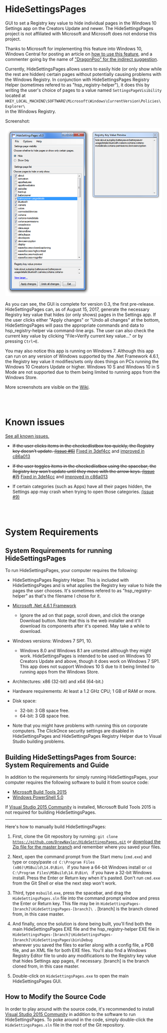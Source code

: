 # HideSettingsPages
GUI to set a Registry key value to hide individual pages in the Windows 10 Settings app on the Creators Update and newer. The HideSettingsPages project is not affiliated with Microsoft and Microsoft does not endorse this project.


Thanks to Microsoft for implementing this feature into Windows 10, Windows Central for posting an article on [how to use this feature](http://www.windowscentral.com/how-hide-settings-pages-windows-10-creators-update), and a commenter going by the name of ["DragonPoo" for the indirect suggestion](http://www.windowscentral.com/how-hide-settings-pages-windows-10-creators-update#comment-2761513).

Currently, HideSettingsPages allows users to easily hide (or only show while the rest are hidden) certain pages without potentially causing problems with the Windows Registry. In conjunction with HideSettingsPages Registry Helper (sometimes refered to as "hsp_registry-helper"), it does this by writing the user's choice of pages to a value named <code>SettingsPageVisibility</code> located at <code>HKEY_LOCAL_MACHINE\SOFTWARE\Microsoft\Windows\CurrentVersion\Policies\Explorer\ </code> in the Windows Registry.


Screenshot:

![](/docs/images/HideSettingsPages-0.3-screenshot.png?raw=true)

As you can see, the GUI is complete for version 0.3, the first pre-release. HideSettingsPages can, as of August 15, 2017, generate the necessary Registry key value that hides (or only shows) pages in the Settings app. If the user clicks either "Apply changes" or "Undo all changes" at the bottom, HideSettingsPages will pass the appropriate commands and data to hsp_registry-helper via command-line args. The user can also check the current key value by clicking "File>Verify current key value..." or by pressing <code>Ctrl+E</code>.

You may also notice this app is running on Windows 7. Although this app can run on any version of Windows supported by the .Net Framework 4.6.1, the Registry key value it modifies/sets only does things on PCs running the Windows 10 Creators Update or higher. Windows 10 S and Windows 10 in S Mode are not supported due to them being limited to running apps from the Windows Store.

More screenshots are visible on the [Wiki](https://github.com/DrewNaylor/HideSettingsPages/wiki/HideSettingsPages-Screenshots).

<br>
<br>

# Known issues

[See all known issues.](https://github.com/DrewNaylor/HideSettingsPages/labels/known%20issue)

- ~~If the user clicks items in the checkedlistbox too quickly, the Registry key doesn't update. [(issue #6)](https://github.com/DrewNaylor/HideSettingsPages/issues/6)~~ [Fixed in 3def4cc](https://github.com/DrewNaylor/HideSettingsPages/commit/3def4cc576c3282d948daaf4d728af5fab92e1ab) and [improved in c86a013](https://github.com/DrewNaylor/HideSettingsPages/commit/c86a0136d358e9244b1165a971addf96d80fec34)

- ~~If the user toggles items in the checkedlistbox using the spacebar, the Registry key won't update until they move with the arrow keys. [(issue #7)](https://github.com/DrewNaylor/HideSettingsPages/issues/7)~~ [Fixed in 3def4cc](https://github.com/DrewNaylor/HideSettingsPages/commit/3def4cc576c3282d948daaf4d728af5fab92e1ab) and [improved in c86a013](https://github.com/DrewNaylor/HideSettingsPages/commit/c86a0136d358e9244b1165a971addf96d80fec34)

- If certain categories (such as Apps) have all their pages hidden, the Settings app may crash when trying to open those categories. [(issue #9)](https://github.com/DrewNaylor/HideSettingsPages/issues/9)

<br>
<br>

# System Requirements

## System Requirements for running HideSettingsPages

To run HideSettingsPages, your computer requires the following:

- HideSettingsPages Registry Helper. This is included with HideSettingsPages and is what applies the Registry key value to hide the pages the user chooses. It's sometimes refered to as "hsp_registry-helper" as that's the filename I chose for it.

- [Microsoft .Net 4.6.1 Framework](https://www.microsoft.com/en-us/download/details.aspx?id=49981)

  - Ignore the ad on that page, scroll down, and click the orange Download button. Note that this is the web installer and it'll download its components after it's opened. May take a while to download.

- Windows versions: Windows 7 SP1, 10.
  - Windows 8.0 and Windows 8.1 are untested although they might work. HideSettingsPages is intended to be used on Windows 10 Creators Update and above, though it does work on Windows 7 SP1. This app does not support Windows 10 S due to it being limited to running apps from the Windows Store.

- Architectures: x86 (32-bit) and x64 (64-bit.)

- Hardware requirements: At least a 1.2 GHz CPU; 1 GB of RAM or more.

- Disk space:

  - 32-bit: 3 GB space free.
  - 64-bit: 3 GB space free.

- Note that you might have problems with running this on corporate computers. The ClickOnce security settings are disabled in HideSettingsPages and HideSettingsPages Registry Helper due to Visual Studio building problems.

## Building HideSettingsPages from Source: System Requirements and Guide

In addition to the requirements for simply running HideSettingsPages, your computer requires the following software to build it from source code:

- [Microsoft Build Tools 2015](https://www.microsoft.com/en-us/download/details.aspx?id=48159)
- [Windows PowerShell 5.0](https://www.microsoft.com/en-us/download/details.aspx?id=50395)

If [Visual Studio 2015 Community](https://www.visualstudio.com/vs/) is installed, Microsoft Build Tools 2015 is not required for building HideSettingsPages.

***

Here's how to manually build HideSettingsPages:

1. First, clone the Git repository by running: <code>git clone https://github.com/DrewNaylor/HideSettingsPages.git</code> or [download the Zip file for the master branch](https://github.com/DrewNaylor/HideSettingsPages/archive/master.zip) and remember where you saved your files.

2. Next, open the command prompt from the Start menu (<code>cmd.exe</code>) and type or copy/paste <code>cd C:\Program Files (x86)\MSBuild\14.0\Bin\ </code> if you have a 64-bit Windows install or <code>cd C:\Program Files\MSBuild\14.0\Bin\ </code> if you have a 32-bit Windows install. Press the Enter or Return key when it's pasted. Don't run <code>cmd.exe</code> from the Git Shell or else the next step won't work.

3. Third, type <code>msbuild.exe</code>, press the spacebar, and drag the <code>HideSettingsPages.sln</code> file into the command prompt window and press the Enter or Return key. This file may be in <code>HideSettingsPages-[branch]\HideSettingsPages-[branch]\ </code>. [branch] is the branch cloned from, in this case master.

4. And finally, once the solution is done being built, you'll find both the main HideSettingsPages EXE file and the hsp_registry-helper EXE file in <code>HideSettingsPages-[branch]\HideSettingsPages-[branch]\HideSettingsPages\bin\Debug </code> wherever you saved the files to earlier along with a config file, a PDB file, and an XML file for both EXE files. You'll also find a Windows Registry Editor file to undo any modifications to the Registry key value that hides Settings app pages, if necessary. [branch] is the branch cloned from, in this case master.

5. Double-click on <code>HideSettingsPages.exe</code> to open the main HideSettingsPages GUI.

## How to Modify the Source Code

In order to play around with the source code, it's recommended to install [Visual Studio 2015 Community](https://www.visualstudio.com/vs/) in addition to the software to run HideSettingsPages. To poke around in the code, simply double-click the <code>HideSettingsPages.sln</code> file in the root of the Git repository.
